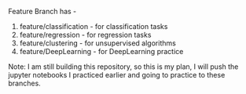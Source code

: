 Feature Branch has -

1) feature/classification - for classification tasks
2) feature/regression - for regression tasks
3) feature/clustering - for unsupervised algorithms
4) feature/DeepLearning - for DeepLearning practice


Note: I am still building this repository, so this is my plan, I will push the jupyter notebooks I practiced earlier and going to practice to these branches.
